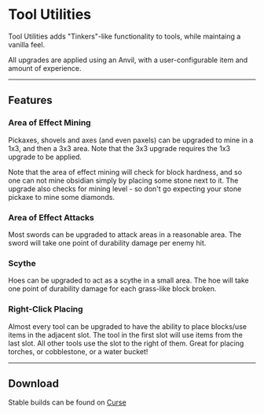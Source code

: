# Tool Utilities

Tool Utilities adds "Tinkers"-like functionality to tools, while maintaing a vanilla feel.

All upgrades are applied using an Anvil, with a user-configurable item and amount of experience.

---
## Features
### Area of Effect Mining
Pickaxes, shovels and axes (and even paxels) can be upgraded to mine in a 1x3, and then a 3x3 area. Note that the 3x3 upgrade requires the 1x3 upgrade to be applied.

Note that the area of effect mining will check for block hardness, and so one can not mine obsidian simply by placing some stone next to it. The upgrade also checks for mining level - so don't go expecting your stone pickaxe to mine some diamonds.

### Area of Effect Attacks
Most swords can be upgraded to attack areas in a reasonable area. The sword will take one point of durability damage per enemy hit.

### Scythe
Hoes can be upgraded to act as a scythe in a small area. The hoe will take one point of durability damage for each grass-like block broken.

### Right-Click Placing
Almost every tool can be upgraded to have the ability to place blocks/use items in the adjacent slot. The tool in the first slot will use items from the last slot. All other tools use the slot to the right of them. Great for placing torches, or cobblestone, or a water bucket!

---
## Download
Stable builds can be found on [Curse](http://www.curse.com/mc-mods/minecraft/224591-toolutilities)
